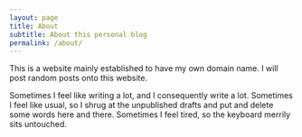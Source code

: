 ```yaml
---
layout: page
title: About
subtitle: About this personal blog
permalink: /about/
---
```


This is a website mainly established to have my own domain name. I will post random posts onto this website.

Sometimes I feel like writing a lot, and I consequently write a lot. Sometimes I feel like usual, so I shrug at the unpublished drafts and put and delete some words here and there. Sometimes I feel tired, so the keyboard merrily sits untouched.
